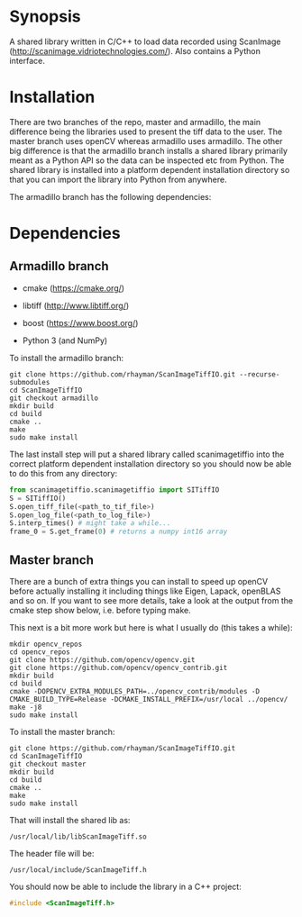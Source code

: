Synopsis
========

A shared library written in C/C++ to load data recorded using ScanImage (http://scanimage.vidriotechnologies.com/). Also contains a Python interface.

Installation
============

There are two branches of the repo, master and armadillo, the main difference being the libraries used to present the tiff data to the user. The master branch uses openCV whereas armadillo uses armadillo. The other big difference is that the armadillo branch installs a shared library primarily meant as a Python API so the data can be inspected etc from Python. The shared library is installed into a platform dependent installation directory so that you can import the library into Python from anywhere.

The armadillo branch has the following dependencies:

Dependencies
============

Armadillo branch
-----------------

- cmake (https://cmake.org/)

- libtiff (http://www.libtiff.org/)

- boost (https://www.boost.org/)

- Python 3 (and NumPy)


To install the armadillo branch:

```
git clone https://github.com/rhayman/ScanImageTiffIO.git --recurse-submodules
cd ScanImageTiffIO
git checkout armadillo
mkdir build
cd build
cmake ..
make
sudo make install
```

The last install step will put a shared library called scanimagetiffio into the correct platform dependent installation directory so you should now be able to do this from any directory:

```python
from scanimagetiffio.scanimagetiffio import SITiffIO
S = SITiffIO()
S.open_tiff_file(<path_to_tif_file>)
S.open_log_file(<path_to_log_file>)
S.interp_times() # might take a while...
frame_0 = S.get_frame(0) # returns a numpy int16 array
```

Master branch
-------------

There are a bunch of extra things you can install to speed up openCV before actually installing it including
things like Eigen, Lapack, openBLAS and so on. If you want to see more details,
take a look at the output from the cmake step show below, i.e. before typing
make.

This next is a bit more work but here is what I usually do (this takes a while):

```
mkdir opencv_repos
cd opencv_repos
git clone https://github.com/opencv/opencv.git
git clone https://github.com/opencv/opencv_contrib.git
mkdir build
cd build
cmake -DOPENCV_EXTRA_MODULES_PATH=../opencv_contrib/modules -D CMAKE_BUILD_TYPE=Release -DCMAKE_INSTALL_PREFIX=/usr/local ../opencv/
make -j8
sudo make install
```

To install the master branch:

```
git clone https://github.com/rhayman/ScanImageTiffIO.git
cd ScanImageTiffIO
git checkout master
mkdir build
cd build
cmake ..
make
sudo make install
```

That will install the shared lib as:

`
/usr/local/lib/libScanImageTiff.so
`

The header file will be:

`
/usr/local/include/ScanImageTiff.h
`

You should now be able to include the library in a C++ project:

```c++
#include <ScanImageTiff.h>
```
